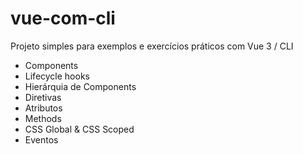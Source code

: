 # vue-com-cli 

Projeto simples para exemplos e exercícios práticos com Vue 3 / CLI

- Components
- Lifecycle hooks
- Hierárquia de Components
- Diretivas
- Atributos
- Methods
- CSS Global & CSS Scoped
- Eventos